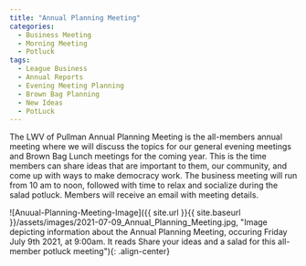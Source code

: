 ```yaml
---
title: "Annual Planning Meeting"
categories:
  - Business Meeting
  - Morning Meeting
  - Potluck
tags:
  - League Business
  - Annual Reports
  - Evening Meeting Planning
  - Brown Bag Planning
  - New Ideas
  - PotLuck
---
```


The LWV of Pullman Annual Planning Meeting is the all-members annual meeting where we will discuss the topics for our general evening meetings and Brown Bag Lunch meetings for the coming year. This is the time members can share ideas that are important to them, our community, and come up with ways to make democracy work. The business meeting will run from 10 am to noon, followed with time to relax and socialize during the salad potluck. Members will receive an email with meeting details.

![Anuual-Planning-Meeting-Image]({{ site.url }}{{ site.baseurl }}/assets/images/2021-07-09_Annual_Planning_Meeting.jpg, "Image depicting information about the Annual Planning Meeting, occuring Friday July 9th 2021, at 9:00am. It reads Share your ideas and a salad for this all-member potluck meeting"){: .align-center}


